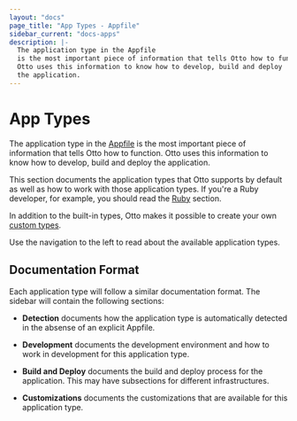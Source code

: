 ```yaml
---
layout: "docs"
page_title: "App Types - Appfile"
sidebar_current: "docs-apps"
description: |-
  The application type in the Appfile
  is the most important piece of information that tells Otto how to function.
  Otto uses this information to know how to develop, build and deploy
  the application.
---
```


# App Types

The application type in the [Appfile](/docs/concepts/appfile.html)
is the most important piece of information that tells Otto how to function.
Otto uses this information to know how to develop, build and deploy
the application.

This section documents the application types that Otto supports by default
as well as how to work with those application types. If you're a Ruby
developer, for example, you should read the [Ruby](/docs/apps/ruby/index.html)
section.

In addition to the built-in types, Otto makes it possible to create your
own [custom types](/docs/apps/custom).

Use the navigation to the left to read about the available application types.

## Documentation Format

Each application type will follow a similar documentation format. The sidebar
will contain the following sections:

  * **Detection** documents how the application type is automatically
    detected in the absense of an explicit Appfile.

  * **Development** documents the development environment and how to work
    in development for this application type.

  * **Build and Deploy** documents the build and deploy process for
    the application. This may have subsections for different infrastructures.

  * **Customizations** documents the customizations that are available
    for this application type.
